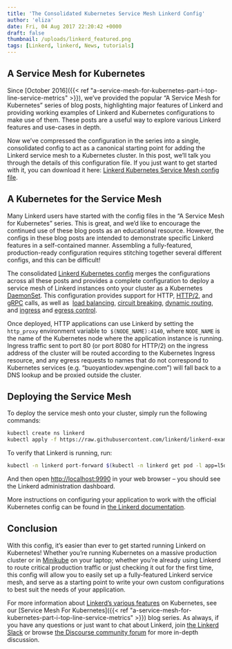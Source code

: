 ```yaml
---
title: 'The Consolidated Kubernetes Service Mesh Linkerd Config'
author: 'eliza'
date: Fri, 04 Aug 2017 22:20:42 +0000
draft: false
thumbnail: /uploads/linkerd_featured.png
tags: [Linkerd, linkerd, News, tutorials]
---
```


## A Service Mesh for Kubernetes

Since [October 2016]({{< ref
"a-service-mesh-for-kubernetes-part-i-top-line-service-metrics" >}}), we’ve
provided the popular “A Service Mesh for Kubernetes” series of blog posts,
highlighting major features of Linkerd and providing working examples of Linkerd
and Kubernetes configurations to make use of them. These posts are a useful way
to explore various Linkerd features and use-cases in depth.

Now we’ve compressed the configuration in the series into a single, consolidated
config to act as a canonical starting point for adding the Linkerd service mesh
to a Kubernetes cluster. In this post, we’ll talk you through the details of
this configuration file. If you just want to get started with it, you can
download it here: [Linkerd Kubernetes Service Mesh config
file](https://github.com/linkerd/linkerd-examples/blob/master/k8s-daemonset/k8s/servicemesh.yml).

## A Kubernetes for the Service Mesh

Many Linkerd users have started with the config files in the “A Service Mesh for
Kubernetes” series. This is great, and we’d like to encourage the continued use
of these blog posts as an educational resource. However, the configs in these
blog posts are intended to demonstrate specific Linkerd features in a
self-contained manner. Assembling a fully-featured, production-ready
configuration requires stitching together several different configs, and this
can be difficult!

The consolidated [Linkerd Kubernetes
config](https://github.com/linkerd/linkerd-examples/blob/master/k8s-daemonset/k8s/servicemesh.yml)
merges the configurations across all these posts and provides a complete
configuration to deploy a service mesh of Linkerd instances onto your cluster as
a Kubernetes
[DaemonSet](https://kubernetes.io/docs/concepts/workloads/controllers/daemonset/).
This configuration provides support for HTTP,
[HTTP/2](https://buoyant.io/2017/01/10/http2-grpc-and-linkerd/), and
[gRPC](https://buoyant.io/2017/04/19/a-service-mesh-for-kubernetes-part-ix-grpc-for-fun-and-profit/)
calls, as well as  [load
balancing](https://buoyant.io/2016/03/16/beyond-round-robin-load-balancing-for-latency/),
[circuit
breaking](https://buoyant.io/2017/01/13/making-microservices-more-resilient-with-circuit-breaking/),
[dynamic
routing](https://buoyant.io/2016/11/04/a-service-mesh-for-kubernetes-part-iv-continuous-deployment-via-traffic-shifting/),
and
[ingress](https://buoyant.io/2017/04/06/a-service-mesh-for-kubernetes-part-viii-linkerd-as-an-ingress-controller/)
and [egress
control](https://buoyant.io/2017/06/20/a-service-mesh-for-kubernetes-part-xi-egress/).

Once deployed, HTTP applications can use Linkerd by setting the
`http_proxy` environment variable to  `$(NODE_NAME):4140`, where `NODE_NAME` is
the name of the Kubernetes node where the application instance is running.
Ingress traffic sent to port 80 (or port 8080 for HTTP/2) on the ingress address
of the cluster will be routed according to the Kubernetes Ingress resource, and
any egress requests to names that do not correspond to Kubernetes services (e.g.
“buoyantiodev.wpengine.com”) will fall back to a DNS lookup and be proxied
outside the cluster.

## Deploying the Service Mesh

To deploy the service mesh onto your cluster, simply run the following commands:

```bash
kubectl create ns linkerd
kubectl apply -f https://raw.githubusercontent.com/linkerd/linkerd-examples/master/k8s-daemonset/k8s/servicemesh.yml
```

To verify that Linkerd is running, run:

```bash
kubectl -n linkerd port-forward $(kubectl -n linkerd get pod -l app=l5d -o jsonpath='{.items[0].metadata.name}') 9990 &
```

And then open [http://localhost:9990](http://localhost:9990) in your web browser
– you should see the Linkerd administration dashboard.

More instructions on configuring your application to work with the official
Kubernetes config can be found in [the Linkerd
documentation](https://linkerd.io/getting-started/k8s/).

## Conclusion

With this config, it’s easier than ever to get started running Linkerd on
Kubernetes! Whether you’re running Kubernetes on a massive production cluster or
in [Minikube](https://github.com/kubernetes/minikube) on your laptop; whether
you’re already using Linkerd to route critical production traffic or just
checking it out for the first time, this config will allow you to easily set up
a fully-featured Linkerd service mesh, and serve as a starting point to write
your own custom configurations to best suit the needs of your application.

For more information about [Linkerd’s various
features](https://linkerd.io/features/index.html) on Kubernetes, see our
[Service Mesh For Kubernetes]({{< ref
"a-service-mesh-for-kubernetes-part-i-top-line-service-metrics" >}}) blog
series. As always, if you have any questions or just want to chat about Linkerd,
join [the Linkerd Slack](http://slack.linkerd.io/) or browse [the Discourse
community forum](https://discourse.linkerd.io) for more in-depth discussion.
